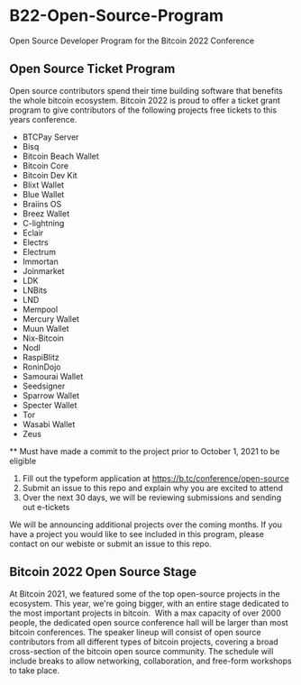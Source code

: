 # B22-Open-Source-Program
Open Source Developer Program for the Bitcoin 2022 Conference

## Open Source Ticket Program

Open source contributors spend their time building software that benefits the whole bitcoin ecosystem. Bitcoin 2022 is proud to offer a ticket grant program to give contributors of the following projects free tickets to this years conference.

- BTCPay Server
- Bisq
- Bitcoin Beach Wallet
- Bitcoin Core
- Bitcoin Dev Kit
- Blixt Wallet
- Blue Wallet
- Braiins OS
- Breez Wallet
- C-lightning
- Eclair
- Electrs
- Electrum
- Immortan
- Joinmarket
- LDK
- LNBits
- LND
- Mempool
- Mercury Wallet
- Muun Wallet
- Nix-Bitcoin
- Nodl
- RaspiBlitz
- RoninDojo
- Samourai Wallet
- Seedsigner
- Sparrow Wallet
- Specter Wallet
- Tor
- Wasabi Wallet
- Zeus

** Must have made a commit to the project prior to October 1, 2021 to be eligible

1. Fill out the typeform application at https://b.tc/conference/open-source
2. Submit an issue to this repo and explain why you are excited to attend
3. Over the next 30 days, we will be reviewing submissions and sending out e-tickets

We will be announcing additional projects over the coming months. If you have a project you would like to see included in this program, please contact on our webiste or submit an issue to this repo.


## Bitcoin 2022 Open Source Stage

At Bitcoin 2021, we featured some of the top open-source projects in the ecosystem. This year, we're going bigger, with an entire stage dedicated to the most important projects in bitcoin.
‍
With a max capacity of over 2000 people, the dedicated open source conference hall will be larger than most bitcoin conferences. The speaker lineup will consist of open source contributors from all different types of bitcoin projects, covering a broad cross-section of the bitcoin open source community. The schedule will include breaks to allow networking, collaboration, and free-form workshops to take place.
